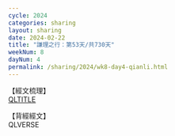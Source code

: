 ```yaml
---
cycle: 2024
categories: sharing
layout: sharing
date: 2024-02-22
title: "謙理之行：第53天/共730天"
weekNum: 8
dayNum: 4
permalink: /sharing/2024/wk8-day4-qianli.html
---
```

【經文梳理】  
[QLTITLE](QLLINK)

【背經經文】  
QLVERSE
